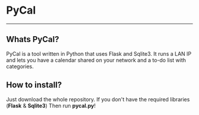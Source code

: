 # PyCal
***
## Whats PyCal?
PyCal is a tool written in Python that uses Flask and Sqlite3. It runs a LAN IP and lets you have a calendar shared on your network and a to-do list with categories.

## How to install?
Just download the whole repository. If you don't have the required libraries (**Flask** & **Sqlite3**) Then run **pycal.py**!